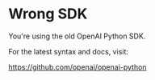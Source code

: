 # Wrong SDK

You're using the old OpenAI Python SDK.

For the latest syntax and docs, visit:

https://github.com/openai/openai-python